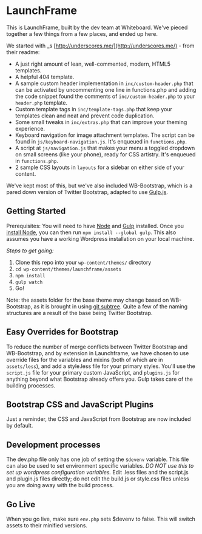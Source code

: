 
LaunchFrame
===

This is LaunchFrame, built by the dev team at Whiteboard. We've pieced together a few things from a few places, and ended up here.

We started with _s [http://underscores.me/](http://underscores.me/) - from their readme:

* A just right amount of lean, well-commented, modern, HTML5 templates.
* A helpful 404 template.
* A sample custom header implementation in `inc/custom-header.php` that can be activated by uncommenting one line in functions.php and adding the code snippet found the comments of `inc/custom-header.php` to your `header.php` template.
* Custom template tags in `inc/template-tags.php` that keep your templates clean and neat and prevent code duplication.
* Some small tweaks in `inc/extras.php` that can improve your theming experience.
* Keyboard navigation for image attachment templates. The script can be found in `js/keyboard-navigation.js`. It's enqueued in `functions.php`.
* A script at `js/navigation.js` that makes your menu a toggled dropdown on small screens (like your phone), ready for CSS artistry. It's enqueued in `functions.php`.
* 2 sample CSS layouts in `layouts` for a sidebar on either side of your content.

We've kept most of this, but we've also included WB-Bootstrap, which is a pared down version of Twitter Bootstrap, adapted to use [Gulp.js](http://gulpjs.com/).

Getting Started
---------------

Prerequisites: You will need to have [Node](http://nodejs.org/) and [Gulp](http://gulpjs.com/) installed. Once you [install Node](http://nodejs.org/), you can then run `npm install --global gulp`. This also assumes you have a working Wordpress installation on your local machine.

*Steps to get going:*
1. Clone this repo into your `wp-content/themes/` directory
2. `cd wp-content/themes/launchframe/assets`
3. `npm install`
4. `gulp watch`
5. Go!

Note: the assets folder for the base theme may change based on WB-Bootstrap, as it is brought in using [git subtree](http://makingsoftware.wordpress.com/2013/02/16/using-git-subtrees-for-repository-separation/). Quite a few of the naming structures are a result of the base being Twitter Bootstrap.

Easy Overrides for Bootstrap
---------------
To reduce the number of merge conflicts between Twitter Bootstrap and WB-Bootstrap, and by extension in Launchframe, we have chosen to use override files for the variables and mixins (both of which are in `assets/less`), and add a style.less file for your primary styles. You'll use the `script.js` file for your primary custom JavaScript, and `plugins.js` for anything beyond what Bootstrap already offers you. Gulp takes care of the building processes.

Bootstrap CSS and JavaScript Plugins
---------------
Just a reminder, the CSS and JavaScript from Bootstrap are now included by default.

Development processes
---------------
The dev.php file only has one job of setting the `$devenv` variable. This file can also be used to set environment specific variables. *DO NOT use this to set up wordpress configuration variables.* Edit .less files and the script.js and plugin.js files directly; do not edit the build.js or style.css files unless you are doing away with the build process.

Go Live
---------------
When you go live, make sure `env.php` sets $devenv to false. This will switch assets to their minified versions.